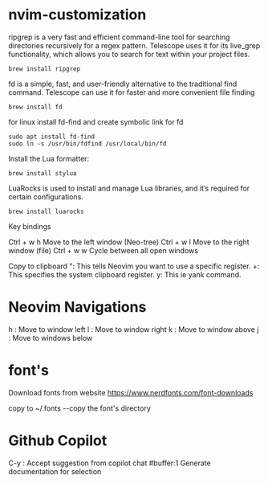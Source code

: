 # nvim-customization

ripgrep is a very fast and efficient command-line tool for searching directories recursively for a regex pattern. Telescope uses it for its live_grep functionality, which allows you to search for text within your project files.
```
brew install ripgrep
```

fd is a simple, fast, and user-friendly alternative to the traditional find command. Telescope can use it for faster and more convenient file finding
```
brew install fd
```


for linux install fd-find and create symbolic link for fd
```
sudo apt install fd-find 
sudo ln -s /usr/bin/fdfind /usr/local/bin/fd
```

Install the Lua formatter:
```
brew install stylua
```

LuaRocks is used to install and manage Lua libraries, and it’s required for certain configurations.
```
brew install luarocks
```

Key bindings 

Ctrl + w h	Move to the left window (Neo-tree)
Ctrl + w l	Move to the right window (file)
Ctrl + w w	Cycle between all open windows

Copy to clipboard
": This tells Neovim you want to use a specific register.
+: This specifies the system clipboard register.
y: This ie yank command.

# Neovim Navigations

<C-w>h : Move to window left
<C-w>l : Move to window right
<C-w>k : Move to window above
<C-w>j : Move to windows below 

# font's

Download fonts from website
https://www.nerdfonts.com/font-downloads

copy to ~/.fonts --copy the font's directory


# Github Copilot 
C-y : Accept suggestion from copilot chat 
#buffer:1 Generate documentation for selection 
